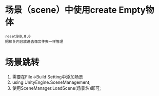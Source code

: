 # 场景（scene）中使用create Empty物体
    reset到0,0,0
    把相关内容放进去像文件夹一样管理


# 场景跳转
  1. 需要在File->Build Setting中添加场景
  2. using UnityEngine.SceneManagement;
  3. 使用SceneManager.LoadScene(场景名)即可;